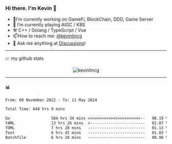 ### Hi there. I'm Kevin 👋

- 🔭I’m currently working on GameFi, BlockChain, DDD, Game Server
- 🌱 I’m currently playing AIGC / K8S
-   :hammer_and_pick: C++ / Golang / TypeScript / Vue
- 📫How to reach me: [@kevinlincg](https://twitter.com/kevinlincg) 
-   :thought_balloon: Ask me anything at [Discussions](https://github.com/kevinlincg/kevinlincg/issues/new)!

---

📈 my github stats

<p align="center"> <img src="https://github-readme-stats-ouuan.vercel.app/api?username=kevinlincg&theme=dark&show_icons=true&count_private=true" alt="kevinlincg" />

---

#### :bar_chart: 

<!--START_SECTION:waka-->

```txt
From: 09 November 2022 - To: 11 May 2024

Total Time: 648 hrs 9 mins

Go                  584 hrs 34 mins >>>>>>>>>>>>>>>>>>>>>>>--   90.19 %
YAML                13 hrs 26 mins  >------------------------   02.07 %
TOML                7 hrs 20 mins   -------------------------   01.13 %
Text                6 hrs 42 mins   -------------------------   01.03 %
Batchfile           6 hrs 20 mins   -------------------------   00.98 %
```

<!--END_SECTION:waka-->
